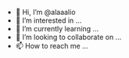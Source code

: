 - 👋 Hi, I’m @alaaalio
- 👀 I’m interested in ...
- 🌱 I’m currently learning ...
- 💞️ I’m looking to collaborate on ...
- 📫 How to reach me ...

<!---
alaaalio/alaaalio is a ✨ special ✨ repository because its `README.md` (this file) appears on your GitHub profile.
You can click the Preview link to take a look at your changes.
--->
